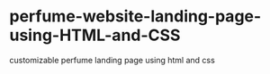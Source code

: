 # perfume-website-landing-page-using-HTML-and-CSS
customizable perfume landing page using html and css
